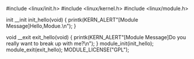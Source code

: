 #include <linux/init.h>
#include <linux/kernel.h>
#include <linux/module.h>
 
init __init init_hello(void)
{
    printk(KERN_ALERT"[Module Message]Hello,Modue.\n");
}
 
void __exit exit_hello(void)
{
    printk(KERN_ALERT"[Module Message]Do you really want to break up with me?\n");
}
module_init(init_hello);
module_exit(exit_hello);
MODULE_LICENSE("GPL");
